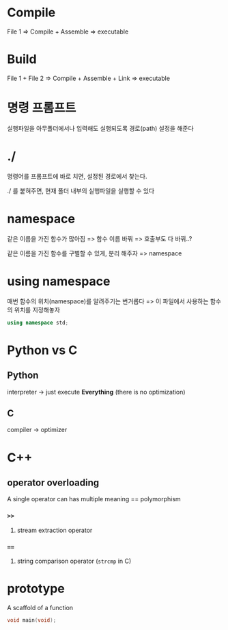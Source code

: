# Compile

File 1 => Compile + Assemble => executable

# Build

File 1 + File 2 => Compile + Assemble + Link => executable

# 명령 프롬프트

실행파일을 아무폴더에서나 입력해도 실행되도록 경로(path) 설정을 해준다

# ./

명령어를 프롬프트에 바로 치면, 설정된 경로에서 찾는다.

./ 를 붙혀주면, 현재 폴더 내부의 실행파일을 실행할 수 있다

# namespace

같은 이름을 가진 함수가 많아짐 =>
함수 이름 바꿔 => 호출부도 다 바꿔..?

같은 이름을 가진 함수를 구별할 수 있게, 분리 해주자 =>
namespace

# using namespace

매번 함수의 위치(namespace)를 알려주기는 번거롭다 =>
이 파일에서 사용하는 함수의 위치를 지정해놓자

```c++
using namespace std;
```

# Python vs C

## Python

interpreter -> just execute **Everything** (there is no optimization)

## C

compiler -> optimizer

# C++

## operator overloading

A single operator can has multiple meaning == polymorphism

### `>>`

1. stream extraction operator

### `==`

1. string comparison operator (`strcmp` in C)

# prototype

A scaffold of a function

```c
void main(void);
```
